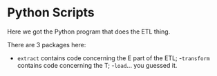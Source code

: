 # Python Scripts

Here we got the Python program that does the ETL thing. 

There are 3 packages here: 
- `extract` contains code concerning the E part of the ETL;
-`transform` contains code concerning the T;
-`load`... you guessed it. 
